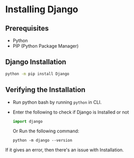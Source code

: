 # Installing Django

## Prerequisites
- Python
- PIP (Python Package Manager)
  
## Django Installation
```bash
python -m pip install Django
```

## Verifying the Installation
- Run python bash by running ```python``` in CLI.
- Enter the following to check if Django is Installed or not
  ```python
  import django
  ```
  Or
  Run the following command:

  ```
  python -m django --version
  ```
 If it gives an error, then there's an issue with Installation.